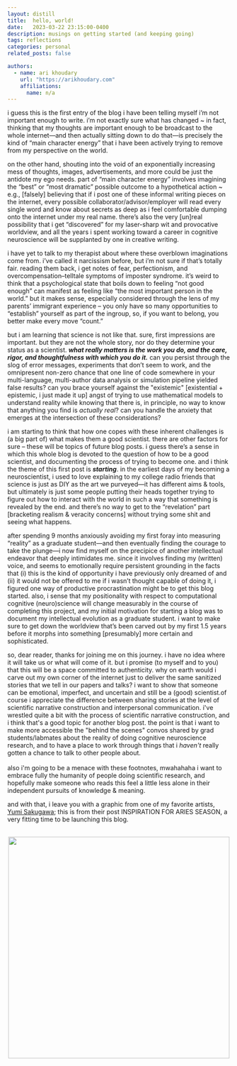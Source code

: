 ```yaml
---
layout: distill
title:  hello, world!
date:   2023-03-22 23:15:00-0400
description: musings on getting started (and keeping going)
tags: reflections
categories: personal
related_posts: false

authors:
  - name: ari khoudary
    url: "https://arikhoudary.com"
    affiliations:
      name: n/a
---
```


i guess this is the first entry of the blog i have been telling myself i’m not important enough to write. i’m not exactly sure what has changed ~ in fact, thinking that my thoughts are important enough to be broadcast to the whole internet—and then actually sitting down to do that—is precisely the kind of “main character energy” that i have been actively trying to remove from my perspective on the world.

on the other hand, shouting into the void of an exponentially increasing mess of thoughts, images, advertisements, and more could be just the antidote my ego needs. part of “main character energy” involves imagining the “best” or “most dramatic” possible outcome to a hypothetical action ~ e.g., [falsely] believing that if i post one of these informal writing pieces on the internet, every possible collaborator/advisor/employer will read every single word and know about secrets as deep as i feel comfortable dumping onto the internet under my real name. there’s also the very [un]real possibility that i get “discovered” for my laser-sharp wit and provocative worldview, and all the years i spent working toward a career in cognitive neuroscience will be supplanted by one in creative writing.

i have yet to talk to my therapist about where these overblown imaginations come from. i’ve called it narcissism before, but i’m not sure if that’s totally fair. reading them back, i get notes of fear, perfectionism, and overcompensation–telltale symptoms of imposter syndrome. it’s weird to think that a psychological state that boils down to feeling “not good enough” can manifest as feeling like “the most important person in the world.” but it makes sense, especially considered through the lens of my parents’ immigrant experience – you only have so many opportunities to “establish” yourself as part of the ingroup, so, if you want to belong, you better make every move “count.”

but i am learning that science is not like that. sure, first impressions are important. but they are not the whole story, nor do they determine your status as a scientist. ***what really matters is the work you do, and the care, rigor, and thoughtfulness with which you do it.*** can you persist through the slog of error messages, experiments that don’t seem to work, and the omnipresent non-zero chance that one line of code somewhere in your multi-language, multi-author data analysis or simulation pipeline yielded false results? can you brace yourself against the "existemic" [existential + epistemic, i just made it up] angst of trying to use mathematical models to understand reality while knowing that there is, in principle, no way to know that anything you find is *actually real*? can you handle the anxiety that emerges at the intersection of these considerations?

i am starting to think that how one copes with these inherent challenges is (a big part of) what makes them a good scientist. there are other factors for sure – these will be topics of future blog posts. i guess there’s a sense in which this whole blog is devoted to the question of how to be a good scientist, and documenting the process of trying to become one. and i think the theme of this first post is ***starting***. in the earliest days of my becoming a neuroscientist, i used to love explaining to my college radio friends that science is just as DIY as the art we purveyed—it has different aims & tools, but ultimately is just some people putting their heads together trying to figure out how to interact with the world in such a way that something is revealed by the end. and there’s no way to get to the “revelation” part [bracketing realism & veracity concerns] without trying some shit and seeing what happens.

after spending 9 months anxiously avoiding my first foray into measuring “reality” as a graduate student—and then eventually finding the courage to take the plunge—i now find myself on the precipice of another intellectual endeavor that deeply intimidates me. since it involves finding my (written) voice, and seems to emotionally require persistent grounding in the facts that (i) this is the kind of opportunity i have previously only dreamed of and (ii) it would not be offered to me if i wasn’t thought capable of doing it, i figured one way of productive procrastination might be to get this blog started. also, i sense that my positionality with respect to computational cognitive (neuro)science will change measurably in the course of completing this project, and my initial motivation for starting a blog was to document my intellectual evolution as a graduate student. i want to make sure to get down the worldview that’s been carved out by my first 1.5 years before it morphs into something [presumably] more certain and sophisticated.

so, dear reader, thanks for joining me on this journey. i have no idea where it will take us or what will come of it. but i promise (to myself and to you) that this will be a space committed to authenticity. why on earth would i carve out my own corner of the internet just to deliver the same sanitized stories that we tell in our papers and talks? i want to show that someone can be emotional, imperfect, and uncertain and still be a (good) scientist.<d-footnote>of course i appreciate the difference between sharing stories at the level of scientific narrative construction and interpersonal communication. i've wrestled quite a bit with the process of scientific narrative construction, and i think that's a good topic for another blog post. the point is that i want to make more accessible the "behind the scenes" convos shared by grad students/labmates about the reality of doing cognitive neuroscience research, and to have a place to work through things that i *haven't* really gotten a chance to talk to other people about. <br><br> also i'm going to be a menace with these footnotes, mwahahaha</d-footnote> i want to embrace fully the humanity of people doing scientific research, and hopefully make someone who reads this feel a little less alone in their independent pursuits of knowledge & meaning.

and with that, i leave you with a graphic from one of my favorite artists, [Yumi Sakugawa](https://www.instagram.com/yumisakugawa/?hl=en); this is from their post INSPIRATION FOR ARIES SEASON, a very fitting time to be launching this blog.

<br>

<center><img src='../../../assets/img/blog/2023-03-23.jpg' alt='' style='width:500px;'/></center>
